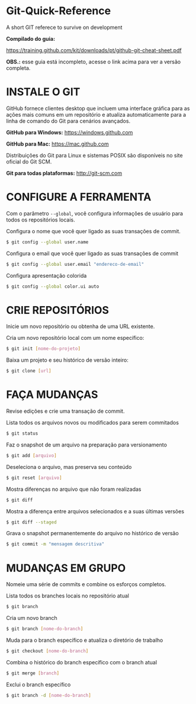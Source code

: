 # Git-Quick-Reference
A short GIT referece to survive on development


**Compilado do guia:**

https://training.github.com/kit/downloads/pt/github-git-cheat-sheet.pdf

**OBS.:** esse guia está incompleto, acesse o link acima para ver a versão completa.


# INSTALE O GIT

GitHub fornece clientes desktop que incluem uma interface gráfica para as ações mais comuns em um  repositório e atualiza automaticamente para a linha de comando do Git para cenários avançados.

**GitHub para Windows:** https://windows.github.com

**GitHub para Mac:** https://mac.github.com

Distribuições do Git para Linux e sistemas POSIX são disponíveis no site oficial do Git SCM.

**Git para todas plataformas:** http://git-scm.com


# CONFIGURE A FERRAMENTA

Com o parâmetro ```--global```, você configura informações de usuário para todos os repositórios locais.

Configura o nome que você quer ligado as suas transações de commit.
```bash
$ git config --global user.name 
```

Configura o email que você quer ligado as suas transações de commit
```bash
$ git config --global user.email "endereco-de-email"
```

Configura apresentação colorida
```bash
$ git config --global color.ui auto
```


# CRIE REPOSITÓRIOS
Inicie um novo repositório ou obtenha de uma URL existente.

Cria um novo repositório local com um nome específico:
```bash
$ git init [nome-do-projeto]
```

Baixa um projeto e seu histórico de versão inteiro:
```bash
$ git clone [url]
```


# FAÇA MUDANÇAS
Revise edições e crie uma transação de commit.

Lista todos os arquivos novos ou modificados para serem commitados
```bash
$ git status
```

Faz o snapshot de um arquivo na preparação para versionamento
```bash
$ git add [arquivo]
```

Deseleciona o arquivo, mas preserva seu conteúdo
```bash
$ git reset [arquivo]
```

Mostra diferenças no arquivo que não foram realizadas
```bash
$ git diff
```

Mostra a diferença entre arquivos selecionados e a suas últimas versões
```bash
$ git diff --staged
```

Grava o snapshot permanentemente do arquivo no histórico de versão
```bash
$ git commit -m "mensagem descritiva"
```


# MUDANÇAS EM GRUPO
Nomeie uma série de commits e combine os esforços completos.

Lista todos os branches locais no repositório atual
```bash
$ git branch
```

Cria um novo branch
```bash
$ git branch [nome-do-branch]
```

Muda para o branch específico e atualiza o diretório de trabalho
```bash
$ git checkout [nome-do-branch]
```

Combina o histórico do branch específico com o branch atual
```bash
$ git merge [branch]
```

Exclui o branch específico
```bash
$ git branch -d [nome-do-branch]
```
